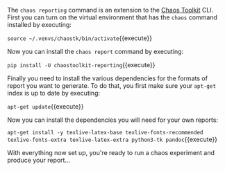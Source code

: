 The `chaos reporting` command is an extension to the [Chaos Toolkit](http://chaostoolkit.org/) CLI. First you can turn on the virtual environment that has the `chaos` command installed by executing:

`source ~/.venvs/chaostk/bin/activate`{{execute}}

Now you can install the `chaos report` command by executing:

`pip install -U chaostoolkit-reporting`{{execute}}

Finally you need to install the various dependencies for the formats of report you want to generate. To do that, you first make sure your `apt-get` index is up to date by executing:

`apt-get update`{{execute}}

Now you can install the dependencies you will need for your own reports:

`apt-get install -y texlive-latex-base texlive-fonts-recommended texlive-fonts-extra texlive-latex-extra python3-tk pandoc`{{execute}}

With everything now set up, you're ready to run a chaos experiment and produce your report...

